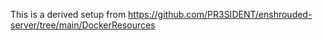 This is a derived setup from https://github.com/PR3SIDENT/enshrouded-server/tree/main/DockerResources
